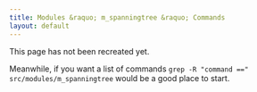 ```yaml
---
title: Modules &raquo; m_spanningtree &raquo; Commands
layout: default
---
```


This page has not been recreated yet.

Meanwhile, if you want a list of commands `grep -R "command ==" src/modules/m_spanningtree` would be
a good place to start.
